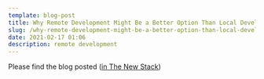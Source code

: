 ```yaml
---
template: blog-post
title: Why Remote Development Might Be a Better Option Than Local Development
slug: /why-remote-development-might-be-a-better-option-than-local-development
date: 2021-02-17 01:06
description: remote development
---
```

Please find the blog posted 
(<a href="https://thenewstack.io/why-remote-development-might-be-a-better-option-than-local-development" target="_blank">in The New Stack</a>)